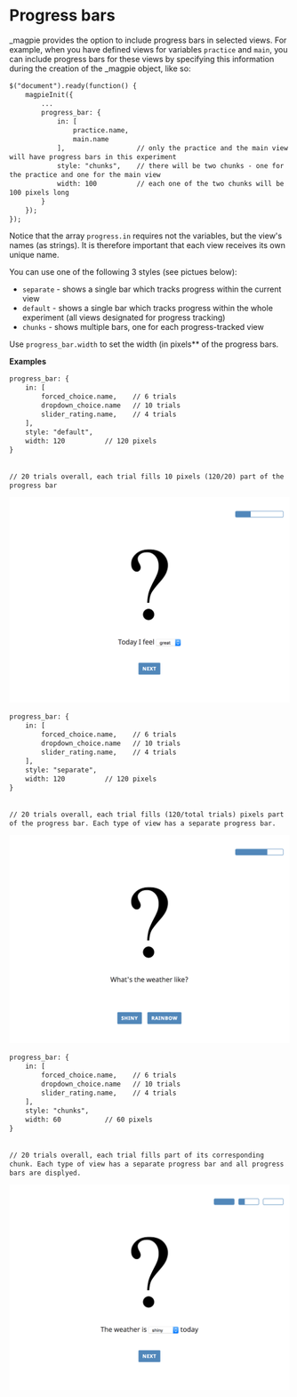 # Progress bars

\_magpie provides the option to include progress bars in selected views. For example, when you have defined views for variables `practice` and `main`, you can include progress bars for these views by specifying this information during the creation of the \_magpie object, like so:

```
$("document").ready(function() {
    magpieInit({
        ...
        progress_bar: {
            in: [
                practice.name,
                main.name
            ],                  // only the practice and the main view will have progress bars in this experiment
            style: "chunks",    // there will be two chunks - one for the practice and one for the main view
            width: 100          // each one of the two chunks will be 100 pixels long
        }
    });
});
```

Notice that the array `progress.in` requires not the variables, but the view's names (as strings). It is therefore important that each view receives its own unique name.

You can use one of the following 3 styles (see pictues below):

* `separate` - shows a single bar which tracks progress within the current view
* `default` - shows a single bar which tracks progress within the whole experiment (all views designated for progress tracking)
* `chunks` - shows multiple bars, one for each progress-tracked view

Use `progress_bar.width` to set the width (in pixels** of the progress bars.


**Examples**

```
progress_bar: {
    in: [
        forced_choice.name,    // 6 trials
        dropdown_choice.name   // 10 trials
        slider_rating.name,    // 4 trials
    ],
    style: "default",
    width: 120          // 120 pixels
}


// 20 trials overall, each trial fills 10 pixels (120/20) part of the progress bar
```

<img src='../../images/progress_samples/pb_default.png' alt='progress bar sample' height='auto' width='600' />


```
progress_bar: {
    in: [
        forced_choice.name,    // 6 trials
        dropdown_choice.name   // 10 trials
        slider_rating.name,    // 4 trials
    ],
    style: "separate",
    width: 120          // 120 pixels
}


// 20 trials overall, each trial fills (120/total trials) pixels part of the progress bar. Each type of view has a separate progress bar.
```

<img src='../../images/progress_samples/pb_separate.png' alt='progress bar sample' height='auto' width='600' />

```
progress_bar: {
    in: [
        forced_choice.name,    // 6 trials
        dropdown_choice.name   // 10 trials
        slider_rating.name,    // 4 trials
    ],
    style: "chunks",
    width: 60           // 60 pixels
}


// 20 trials overall, each trial fills part of its corresponding chunk. Each type of view has a separate progress bar and all progress bars are displyed.
```

<img src='../../images/progress_samples/pb_chunks.png' alt='progress bar sample' height='auto' width='600' />




